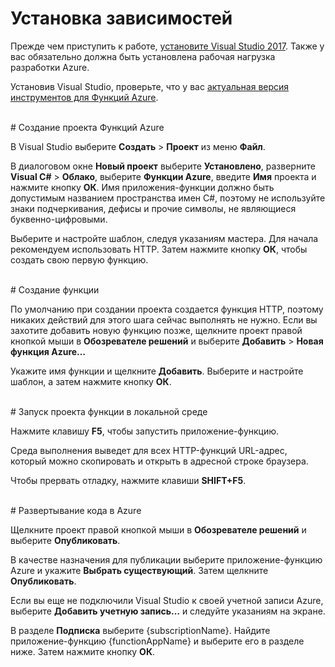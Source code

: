 # Установка зависимостей

Прежде чем приступить к работе, [установите Visual Studio 2017](https://go.microsoft.com/fwlink/?linkid=2016389). Также у вас обязательно должна быть установлена рабочая нагрузка разработки Azure.

Установив Visual Studio, проверьте, что у вас [актуальная версия инструментов для Функций Azure](https://go.microsoft.com/fwlink/?linkid=2016394).

<br/>
# Создание проекта Функций Azure

В Visual Studio выберите **Создать** > **Проект** из меню **Файл**.

В диалоговом окне **Новый проект** выберите **Установлено**, разверните **Visual C#** > **Облако**, выберите **Функции Azure**, введите **Имя** проекта и нажмите кнопку **ОК**. Имя приложения-функции должно быть допустимым названием пространства имен C#, поэтому не используйте знаки подчеркивания, дефисы и прочие символы, не являющиеся буквенно-цифровыми.

Выберите и настройте шаблон, следуя указаниям мастера. Для начала рекомендуем использовать HTTP. Затем нажмите кнопку **ОК**, чтобы создать свою первую функцию.

<br/>
# Создание функции

По умолчанию при создании проекта создается функция HTTP, поэтому никаких действий для этого шага сейчас выполнять не нужно. Если вы захотите добавить новую функцию позже, щелкните проект правой кнопкой мыши в **Обозревателе решений** и выберите **Добавить** > **Новая функция Azure…**

Укажите имя функции и щелкните **Добавить**. Выберите и настройте шаблон, а затем нажмите кнопку **ОК**.

<br/>
# Запуск проекта функции в локальной среде

Нажмите клавишу **F5**, чтобы запустить приложение-функцию.

Среда выполнения выведет для всех HTTP-функций URL-адрес, который можно скопировать и открыть в адресной строке браузера.

Чтобы прервать отладку, нажмите клавиши **SHIFT+F5**.

<br/>
# Развертывание кода в Azure

Щелкните проект правой кнопкой мыши в **Обозревателе решений** и выберите **Опубликовать**.

В качестве назначения для публикации выберите приложение-функцию Azure и укажите **Выбрать существующий**. Затем щелкните **Опубликовать**.

Если вы еще не подключили Visual Studio к своей учетной записи Azure, выберите **Добавить учетную запись…** и следуйте указаниям на экране.

В разделе **Подписка** выберите {subscriptionName}. Найдите приложение-функцию {functionAppName} и выберите его в разделе ниже. Затем нажмите кнопку **ОК**.
